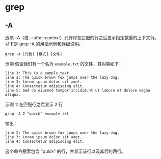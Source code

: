 # grep

## -A

选项 -A（或 --after-context）允许你在匹配的行之后显示指定数量的上下文行。以下是 grep -A 的用法示例和详细说明。

```shell
grep -A [行数] [模式] [文件]
```

示例
假设我们有一个名为 ```example.txt``` 的文件，其内容如下：

```shell
line 1: This is a sample text.
line 2: The quick brown fox jumps over the lazy dog.
line 3: Lorem ipsum dolor sit amet.
line 4: Consectetur adipiscing elit.
line 5: Sed do eiusmod tempor incididunt ut labore et dolore magna aliqua.
```

示例 1: 在匹配行之后显示 2 行

```shell
grep -A 2 "quick" example.txt
```

输出：

```shell
line 2: The quick brown fox jumps over the lazy dog.
line 3: Lorem ipsum dolor sit amet.
line 4: Consectetur adipiscing elit.
```

这个命令搜索包含 "quick" 的行，并显示该行以及其后的两行。